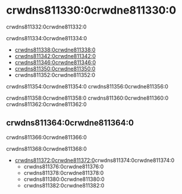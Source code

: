 # crwdns811330:0crwdne811330:0

<p class="description">crwdns811332:0crwdne811332:0</p>

crwdns811334:0crwdne811334:0

- [crwdns811338:0crwdne811338:0](crwdns811336:0crwdne811336:0)
- [crwdns811342:0crwdne811342:0](crwdns811340:0crwdne811340:0)
- [crwdns811346:0crwdne811346:0](crwdns811344:0crwdne811344:0)
- [crwdns811350:0crwdne811350:0](crwdns811348:0crwdne811348:0)
- crwdns811352:0crwdne811352:0

crwdns811354:0crwdne811354:0 crwdns811356:0crwdne811356:0

crwdns811358:0crwdne811358:0 crwdns811360:0crwdne811360:0 crwdns811362:0crwdne811362:0

## crwdns811364:0crwdne811364:0

crwdns811366:0crwdne811366:0

crwdns811368:0crwdne811368:0

- [crwdns811372:0crwdne811372:0](crwdns811370:0crwdne811370:0)crwdns811374:0crwdne811374:0 
  - crwdns811376:0crwdne811376:0
  - crwdns811378:0crwdne811378:0
  - crwdns811380:0crwdne811380:0
  - crwdns811382:0crwdne811382:0